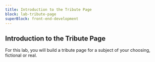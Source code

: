 ```yaml
---
title: Introduction to the Tribute Page
block: lab-tribute-page
superBlock: front-end-development
---
```


## Introduction to the Tribute Page

For this lab, you will build a tribute page for a subject of your choosing, fictional or real.
